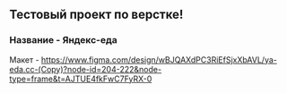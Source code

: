 ## Тестовый проект по верстке!

### Название - Яндекс-еда

Макет - https://www.figma.com/design/wBJQAXdPC3RiEfSjxXbAVL/ya-eda.cc-(Copy)?node-id=204-222&node-type=frame&t=AJTUE4fkFwC7FyRX-0
